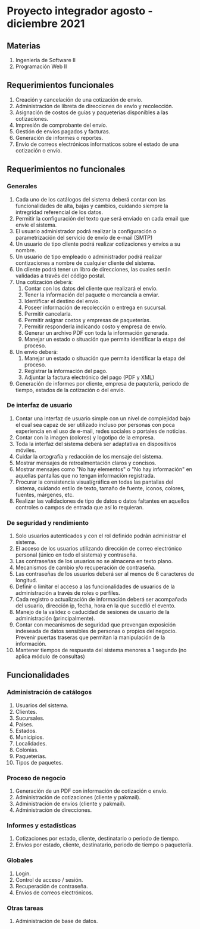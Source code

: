 # Proyecto integrador agosto - diciembre 2021

## Materias

1. Ingeniería de Software II
2. Programación Web II

## Requerimientos funcionales

1. Creación y cancelación de una cotización de envío.
2. Administración de libreta de direcciones de envío y recolección.
3. Asignación de costos de guías y paqueterías disponibles a las cotizaciones.
4. Impresión de comprobante del envío.
5. Gestión de envíos pagados y facturas.
6. Generación de informes o reportes.
7. Envío de correos electrónicos informaticos sobre el estado de una cotización o envío.

## Requerimientos no funcionales

### Generales

1. Cada uno de los catálogos del sistema deberá contar con las funcionalidades de alta, bajas y cambios, cuidando siempre la intregridad referencial de los datos.
2. Permitir la configuración del texto que será enviado en cada email que envíe el sistema.
3. El usuario administrador podrá realizar la configuración o parametrización del servicio de envío de e-mail (SMTP)
4. Un usuario de tipo cliente podrá realizar cotizaciones y envíos a su nombre.
6. Un usuario de tipo empleado o administrador podrá realizar contizaciones a nombre de cualquier cliente del sistema.
7. Un cliente podrá tener un libro de direcciones, las cuales serán validadas a través del código postal.
8. Una cotización deberá:
   1. Contar con los datos del cliente que realizará el envío.
   2. Tener la información del paquete o mercancía a enviar.
   3. Identificar el destino del envío.
   4. Poseer información de recolección o entrega en sucursal.
   5. Permitir cancelarla.
   6. Permitir asignar costos y empresas de paqueterías.
   7. Permitir responderla indicando costo y empresa de envío.
   8. Generar un archivo PDF con toda la información generada.
   9. Manejar un estado o situación que permita identificar la etapa del proceso.
9. Un envío deberá:
   1. Manejar un estado o situación que permita identificar la etapa del proceso.
   2. Registrar la información del pago.
   3. Adjuntar la factura electrónico del pago (PDF y XML)
10. Generación de informes por cliente, empresa de paqutería, periodo de tiempo, estados de la cotización o del envío.

### De interfaz de usuario

1. Contar una interfaz de usuario simple con un nivel de complejidad bajo el cual sea capaz de ser utilizado incluso por personas con poca experiencia en el uso de e-mail, redes sociales o portales de noticias.
2. Contar con la imagen (colores) y logotipo de la empresa.
3. Toda la interfaz del sistema deberá ser adaptativa en dispositivos móviles.
4. Cuidar la ortografía y redacción de los mensaje del sistema.
5. Mostrar mensajes de retroalmentación claros y concisos.
6. Mostrar mensajes como "No hay elementos" o "No hay información" en aquellas pantallas que no tengan información registrada.
7. Procurar la consistencia visual/gráfica en todas las pantallas del sistema, cuidando estilo de texto, tamaño de fuente, iconos, colores, fuentes, márgenes, etc.
8. Realizar las validaciones de tipo de datos o datos faltantes en aquellos controles o campos de entrada que así lo requieran.

### De seguridad y rendimiento

1. Solo usuarios autenticados y con el rol definido podrán administrar el sistema.
2. El acceso de los usuarios utilizando dirección de correo electrónico personal (único en todo el sistema) y contraseña.
3. Las contraseñas de los usuarios no se almacena en texto plano.
4. Mecanismos de cambio y/o recuperación de contraseña.
5. Las contraseñas de los usuarios deberá ser al menos de 6 caracteres de longitud.
6. Definir o limitar el acceso a las funcionalidades de usuarios de la administración a través de roles o perfiles.
7. Cada registro o actualización de información deberá ser acompañada del usuario, dirección ip, fecha, hora en la que sucedió el evento.
8. Manejo de la validez o caducidad de sesiones de usuario de la administración (principalmente).
9. Contar con mecanismos de seguridad que prevengan exposición indeseada de datos sensibles de personas o propios del negocio. Prevenir puertas traseras que permitan la manipulación de la información.
10. Mantener tiempos de respuesta del sistema menores a 1 segundo (no aplica módulo de consultas)

## Funcionalidades

### Administración de catálogos
1. Usuarios del sistema.
2. Clientes.
3. Sucursales.
4. Países.
5. Estados.
6. Municipios.
7. Localidades.
8. Colonias.
9. Paqueterías.
10. Tipos de paquetes.

### Proceso de negocio
1. Generación de un PDF con información de cotización o envío.
2. Administración de cotizaciones (cliente y pakmail).
3. Administración de envíos (cliente y pakmail).
4. Administración de direcciones.

### Informes y estadísticas
1. Cotizaciones por estado, cliente, destinatario o periodo de tiempo.
2. Envíos por estado, cliente, destinatario, periodo de tiempo o paquetería.  
   
### Globales
1. Login.
2. Control de acceso / sesión.
3. Recuperación de contraseña.
4. Envíos de correos electrónicos.

### Otras tareas
1. Administración de base de datos.
